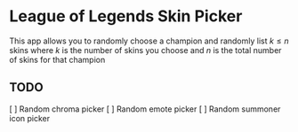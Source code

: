 # League of Legends Skin Picker

This app allows you to randomly choose a champion and randomly list $k\le n$ skins where $k$ is the number of skins you choose and $n$ is the total number of skins for that champion


## TODO

[ ] Random chroma picker
[ ] Random emote picker
[ ] Random summoner icon picker